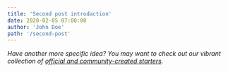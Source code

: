 ```yaml
---
title: 'Second post introdaction'
date: 2020-02-05 07:00:00
author: 'John Doe'
path: '/second-post'
---
```


_Have another more specific idea? You may want to check out our vibrant collection of [official and community-created starters](https://www.gatsbyjs.org/docs/gatsby-starters/)._